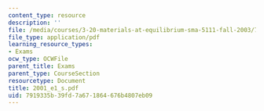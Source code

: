 ```yaml
---
content_type: resource
description: ''
file: /media/courses/3-20-materials-at-equilibrium-sma-5111-fall-2003/7919335b39fd7a671864676b4807eb09_2001_e1_s.pdf
file_type: application/pdf
learning_resource_types:
- Exams
ocw_type: OCWFile
parent_title: Exams
parent_type: CourseSection
resourcetype: Document
title: 2001_e1_s.pdf
uid: 7919335b-39fd-7a67-1864-676b4807eb09
---
```

